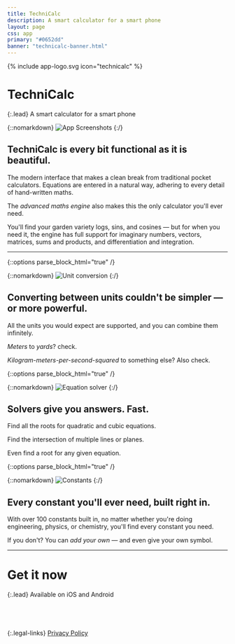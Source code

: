 ```yaml
---
title: TechniCalc
description: A smart calculator for a smart phone
layout: page
css: app
primary: "#0652dd"
banner: "technicalc-banner.html"
---
```


{% include app-logo.svg icon="technicalc" %}

# TechniCalc

{:.lead}
A smart calculator for a smart phone

{::nomarkdown}
<img class="promo" src="/assets/technicalc/promo.png" alt="App Screenshots">
{:/}

## TechniCalc is every bit functional as it is beautiful.

The modern interface that makes a clean break from traditional pocket calculators. Equations are entered in a natural way, adhering to every detail of hand-written maths.

The _advanced maths engine_ also makes this the only calculator you'll ever need.

You'll find your garden variety logs, sins, and cosines &mdash; but for when you need it, the engine has full support for imaginary numbers, vectors, matrices, sums and products, and differentiation and integration.

---

{::options parse_block_html="true" /}

<div class="block">

{::nomarkdown}
<img class="preview" src="/assets/technicalc/preview-1.png" alt="Unit conversion">
{:/}

<div class="block__content">

## Converting between units couldn't be simpler &mdash; or more powerful.

All the units you would expect are supported, and you can combine them infinitely.

_Meters_ to _yards_? check.

_Kilogram-meters-per-second-squared_ to something else? Also check.

</div>

</div>

{::options parse_block_html="true" /}

<div class="block block--reverse">

{::nomarkdown}
<img class="preview" src="/assets/technicalc/preview-2.png" alt="Equation solver">
{:/}

<div class="block__content">

## Solvers give you answers. Fast.

Find all the roots for quadratic and cubic equations.

Find the intersection of multiple lines or planes.

Even find a root for any given equation.

</div>

</div>

{::options parse_block_html="true" /}

<div class="block">

{::nomarkdown}
<img class="preview" src="/assets/technicalc/preview-3.png" alt="Constants">
{:/}

<div class="block__content">

## Every constant you'll ever need, built right in.

With over 100 constants built in, no matter whether you're doing engineering, physics, or chemistry, you'll find every constant you need.

If you don't? You can _add your own_ &mdash; and even give your own symbol.

</div>

</div>

---

# Get it now

{:.lead}
Available on iOS and Android

<div class="store-links">
  <a title="App Store" href="https://apps.apple.com/gb/app/technicalc-calculator/id1504965415" style="display:inline-block;overflow:hidden;background:url(https://linkmaker.itunes.apple.com/en-gb/badge-lrg.svg?releaseDate=2016-09-17&kind=iossoftware&bubble=ios_apps) no-repeat;width:135px;height:40px;"></a>
  <a title="Google Play Store" href="https://play.google.com/store/apps/details?id=com.technicalc&hl=en&pcampaignid=pcampaignidMKT-Other-global-all-co-prtnr-py-PartBadge-Mar2515-1" style="display:inline-block;overflow:hidden;background:url(https://play.google.com/intl/en_gb/badges/static/images/badges/en_badge_web_generic.png) center center/155px 60px;width:135px;height:40px;"></a>

{:.legal-links}
[Privacy Policy](/privacy)

</div>
